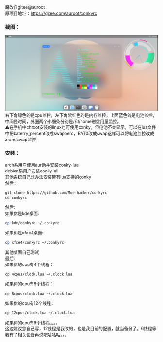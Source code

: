 魔改自gitee@auroot  
原项目地址：https://gitee.com/auroot/conkyrc
### 截图：
![](https://github.com/Moe-hacker/conkyrc/raw/main/screenshot.jpg)
右下角绿色的是cpu监控，左下角紫红色的是内存监控，上面蓝色的是电池监控，中间是时间，外圈两个小细条分别是/和/home磁盘用量监控。  
⚠️在手机中chroot安装的linux也可使用conky，但电池不会显示，可以在lua文件中把baterry_percent改成swapperc，BAT0改成swap这样可以将电池监控改成zram/swap监控
### 安装：
arch系用户使用aur助手安装conky-lua  
debian系用户安装conky-all  
其他系统自己想办法安装带有lua支持的conky  
然后：  
```
git clone https://github.com/Moe-hacker/conkyrc
cd conkyrc
```
然后:  
如果你是kde桌面:
```sh
cp kde/conkyrc ~/.conkyrc
```
如果你是xfce4桌面:      
```sh
cp xfce4/conkyrc ~/.conkyrc
```
其他桌面自己测试   
最后:  
如果你的cpu有4个线程：      
```
cp 4cpus/clock.lua ~/.clock.lua
```
如果你的cpu有8个线程：      
```
cp 8cpus/clock.lua ~/.clock.lua
```
如果你的cpu有12个线程：  
```
cp 12cpus/clock.lua ~/.clock.lua
```
如果你的cpu有6个线程。。。。      
这边建议您自己写，12线程是我改的，也是我目前的配置，就当备份了，6线程等我有了相关设备再说吧咕咕咕。。。
